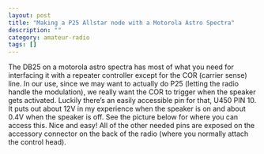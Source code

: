 ```yaml
---
layout: post
title: "Making a P25 Allstar node with a Motorola Astro Spectra"
description: ""
category: amateur-radio
tags: []
---
```

The DB25 on a motorola astro spectra has most of what you need for interfacing it with a repeater controller except for the COR (carrier sense) line. In our use, since we may want to actually do P25 (letting the radio handle the modulation), we really want the COR to trigger when the speaker gets activated. Luckily there’s an easily accessible pin for that, U450 PIN 10. It puts out about 12V in my experience when the speaker is on and about 0.4V when the speaker is off. See the picture below for where you can access this. Nice and easy! All of the other needed pins are exposed on the accessory connector on the back of the radio (where you normally attach the control head).
